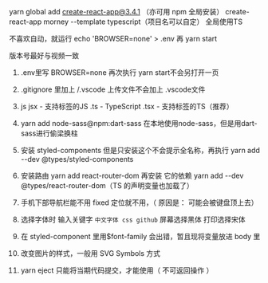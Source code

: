 
yarn global add create-react-app@3.4.1 （亦可用 npm 全局安装）
create-react-app morney --template typescript（项目名可以自定）   全局使用TS

不喜欢自动，就运行 echo 'BROWSER=none' > .env 再 yarn start

版本号最好与视频一致

1.  .env里写 BROWSER=none  再次执行 yarn start不会另打开一页
2.  .gitignore 里加上 /.vscode 上传文件不会加上 .vscode文件
3.  js 
    jsx  - 支持标签的JS
    .ts  - TypeScript
    .tsx - 支持标签的TS（推荐）
    
4. yarn add node-sass@npm:dart-sass 在本地使用node-sass，但是用dart-sass进行偷梁换柱
5. 安装 styled-components
        但是只安装这个不会提示全名称，再执行
            yarn add --dev @types/styled-components
   
6. 安装路由   yarn add react-router-dom
    再安装 它的依赖  yarn add --dev @types/react-router-dom（TS 的声明变量也加载了）
   
7. 手机下部导航栏能不用 fixed 定位就不用，（ 原因是： 可能会被键盘顶上去）
8. 选择字体时 输入关键字 `中文字体 css github`  屏幕选择黑体  打印选择宋体
9. 在 styled-component 里用$font-family 会出错，暂且现将变量放进 body 里
10. 改变图片的样式，一般用 SVG Symbols 方式
11.  yarn eject   只能将当期代码提交，才能使用（ 不可返回操作 ）

